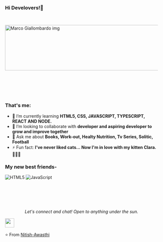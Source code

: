 ### Hi Develovers!👋

  </br>

<img align="left"  src="https://www.google.com/url?sa=i&url=https%3A%2F%2Ftjah.medium.com%2Feat-sleep-code-repeat-please-dont-f1453659d703&psig=AOvVaw1MJ6a0TZ9tcmB3b6lOWsNY&ust=1698163623096000&source=images&cd=vfe&opi=89978449&ved=0CBMQjhxqFwoTCOjSlc7GjIIDFQAAAAAdAAAAABAJ" alt="Marco Giallombardo img" width="768" height="150"/> &nbsp; &nbsp; &nbsp;&nbsp; &nbsp; &nbsp;

</br></br></br>
### That's me:</br>
- 🌱 I’m currently learning **HTML5, CSS, JAVASCRIPT, TYPESCRIPT, REACT AND NODE.**
- 👯 I’m looking to collaborate with **developer and aspiring developer to grow and improve together**
- 💬 Ask me about **Books, Work-out, Healty Nutrition, Tv Series, Solitic, Football**
- ⚡ Fun fact: **I've never liked cats... Now I'm in love with my kitten Clara. 🤦🏻‍♂️**

### My new best friends- </br>
![HTML5](https://img.shields.io/badge/-HTML5-000000?style=for-the-badge&logo=HTML5)
![JavaScript](https://img.shields.io/badge/-JavaScript-000000?style=for-the-badge&logo=javascript)

</br></br></br></br>

<p align="center">
  <i>Let's connect and chat! Open to anything under the sun.</i>

  <a href="https://www.linkedin.com/in/marco-giallombardo/" alt="Linkedin"><img src="https://github.com/nitish-awasthi/nitish-awasthi/blob/master/174857.png" height="30" width="30"></a>
 
  </p>

⭐️ From [Nitish-Awasthi](https://github.com/Mrcgllmbrd)
